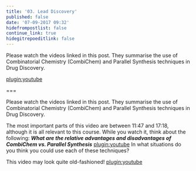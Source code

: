 ```yaml
---
title: '03. Lead Discovery'
published: false
date: '07-09-2017 09:32'
hidefrompostlist: false
continue_link: true
hidegitrepoeditlink: false
---
```


Please watch the videos linked in this post. They summarise the use of Combinatorial Chemistry (CombiChem) and Parallel Synthesis techniques in Drug Discovery.

[plugin:youtube](https://www.youtube.com/watch?v=37D4YvmCIhQ)

===

Please watch the videos linked in this post. They summarise the use of Combinatorial Chemistry (CombiChem) and Parallel Synthesis techniques in Drug Discovery.

The most important parts of this video are between 11:47 and 17:18, although it is all relevant to this course. While you watch it, think about the following:
_**What are the relative advantages and disadvantages of CombiChem vs. Parallel Synthesis**_
[plugin:youtube](https://youtu.be/kVud7iJ7Yq0?t=11m47s)
In what situations do you think you could use each of these techniques?

This video may look quite old-fashioned!
[plugin:youtube](https://youtu.be/MVgsX7PM4F4)

